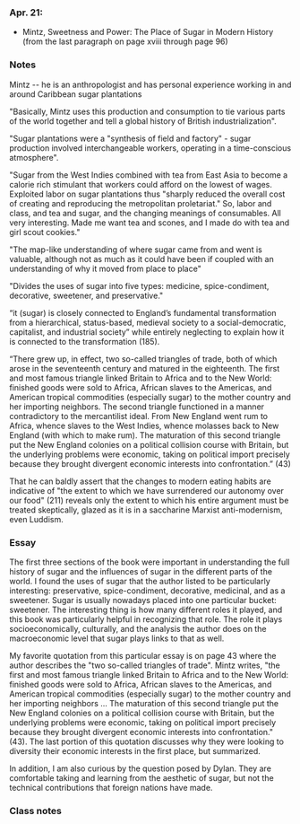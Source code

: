 ### Apr. 21:

- Mintz, Sweetness and Power: The Place of Sugar in Modern History (from the last paragraph on page xviii through page 96)

### Notes

Mintz -- he is an anthropologist and has personal experience working in and around Caribbean sugar plantations

"Basically, Mintz uses this production and consumption to tie various parts of the world together and tell a global history of British industrialization".

"Sugar plantations were a "synthesis of field and factory" - sugar production involved interchangeable workers, operating in a time-conscious atmosphere".

"Sugar from the West Indies combined with tea from East Asia to become a calorie rich stimulant that workers could afford on the lowest of wages. Exploited labor on sugar plantations thus "sharply reduced the overall cost of creating and reproducing the metropolitan proletariat." So, labor and class, and tea and sugar, and the changing meanings of consumables. All very interesting. Made me want tea and scones, and I made do with tea and girl scout cookies."

"The map-like understanding of where sugar came from and went is valuable, although not as much as it could have been if coupled with an understanding of why it moved from place to place"

"Divides the uses of sugar into five types: medicine, spice-condiment, decorative, sweetener, and preservative."

“it (sugar) is closely connected to England’s fundamental transformation from a hierarchical, status-based, medieval society to a social-democratic, capitalist, and industrial society” while entirely neglecting to explain how it is connected to the transformation (185).

“There grew up, in effect, two so-called triangles of trade, both of which arose in the seventeenth century and matured in the eighteenth. The first and most famous triangle linked Britain to Africa and to the New World: finished goods were sold to Africa, African slaves to the Americas, and American tropical commodities (especially sugar) to the mother country and her importing neighbors. The second triangle functioned in a manner contradictory to the mercantilist ideal. From New England went rum to Africa, whence slaves to the West Indies, whence molasses back to New England (with which to make rum). The maturation of this second triangle put the New England colonies on a political collision course with Britain, but the underlying problems were economic, taking on political import precisely because they brought divergent economic interests into confrontation.” (43)

That he can baldly assert that the changes to modern eating habits are indicative of "the extent to which we have surrendered our autonomy over our food" (211) reveals only the extent to which his entire argument must be treated skeptically, glazed as it is in a saccharine Marxist anti-modernism, even Luddism.

### Essay

The first three sections of the book were important in understanding the full history of sugar and the influences of sugar in the different parts of the world. I found the uses of sugar that the author listed to be particularly interesting: preservative, spice-condiment, decorative, medicinal, and as a sweetener. Sugar is usually nowadays placed into one particular bucket: sweetener. The interesting thing is how many different roles it played, and this book was particularly helpful in recognizing that role. The role it plays socioeconomically, culturally, and the analysis the author does on the macroeconomic level that sugar plays links to that as well.

My favorite quotation from this particular essay is on page 43 where the author describes the "two so-called triangles of trade". Mintz writes, "the first and most famous triangle linked Britain to Africa and to the New World: finished goods were sold to Africa, African slaves to the Americas, and American tropical commodities (especially sugar) to the mother country and her importing neighbors ... The maturation of this second triangle put the New England colonies on a political collision course with Britain, but the underlying problems were economic, taking on political import precisely because they brought divergent economic interests into confrontation." (43). The last portion of this quotation discusses why they were looking to diversity their economic interests in the first place, but summarized.

In addition, I am also curious by the question posed by Dylan. They are comfortable taking and learning from the aesthetic of sugar, but not the technical contributions that foreign nations have made. 

### Class notes
